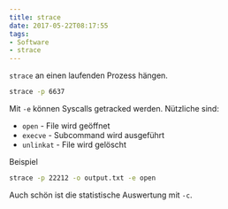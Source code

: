 ```yaml
---
title: strace
date: 2017-05-22T08:17:55
tags:
- Software
- strace
---
```


`strace` an einen laufenden Prozess hängen.

``` bash
strace -p 6637
```

Mit `-e` können Syscalls getracked werden. Nützliche sind:

* `open` - File wird geöffnet
* `execve` - Subcommand wird ausgeführt
* `unlinkat` - File wird gelöscht

Beispiel

``` bash
strace -p 22212 -o output.txt -e open
```

Auch schön ist die statistische Auswertung mit `-c`.